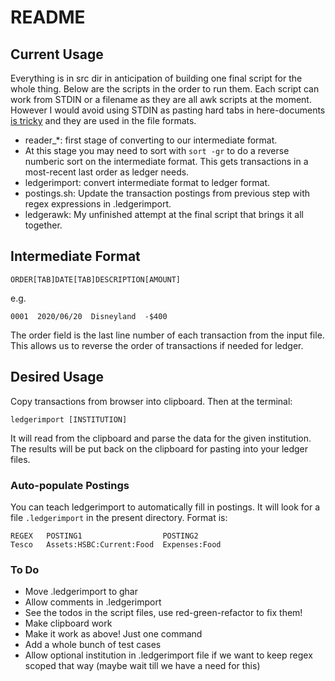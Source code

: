 # README

## Current Usage

Everything is in src dir in anticipation of building one final script for the whole
thing. Below are the scripts in the order to run them. Each script can work from
STDIN or a filename as they are all awk scripts at the moment. However I would
avoid using STDIN as pasting hard tabs in here-documents [is
tricky](https://stackoverflow.com/questions/3731513/how-do-you-type-a-tab-in-a-bash-here-document)
and they are used in the file formats.

* reader\_\*: first stage of converting to our intermediate format.
* At this stage you may need to sort with `sort -gr` to do a reverse numberic
  sort on the intermediate format. This gets transactions in a most-recent last
  order as ledger needs.
* ledgerimport: convert intermediate format to ledger format.
* postings.sh: Update the transaction postings from previous step with regex
  expressions in .ledgerimport.
* ledgerawk: My unfinished attempt at the final script that brings it all
  together.

## Intermediate Format

```
ORDER[TAB]DATE[TAB]DESCRIPTION[AMOUNT]
```

e.g.

```
0001  2020/06/20  Disneyland  -$400
```

The order field is the last line number of each transaction from the input file.
This allows us to reverse the order of transactions if needed for ledger.

## Desired Usage

Copy transactions from browser into clipboard. Then at the terminal:

```
ledgerimport [INSTITUTION]
```

It will read from the clipboard and parse the data for the given institution.
The results will be put back on the clipboard for pasting into your ledger files.

### Auto-populate Postings

You can teach ledgerimport to automatically fill in postings. It will look for a
file `.ledgerimport` in the present directory. Format is:

```
REGEX   POSTING1                  POSTING2
Tesco   Assets:HSBC:Current:Food  Expenses:Food
```

### To Do

* Move .ledgerimport to ghar
* Allow comments in .ledgerimport
* See the todos in the script files, use red-green-refactor to fix them!
* Make clipboard work
* Make it work as above! Just one command
* Add a whole bunch of test cases
* Allow optional institution in .ledgerimport file if we want to keep regex
  scoped that way (maybe wait till we have a need for this)
